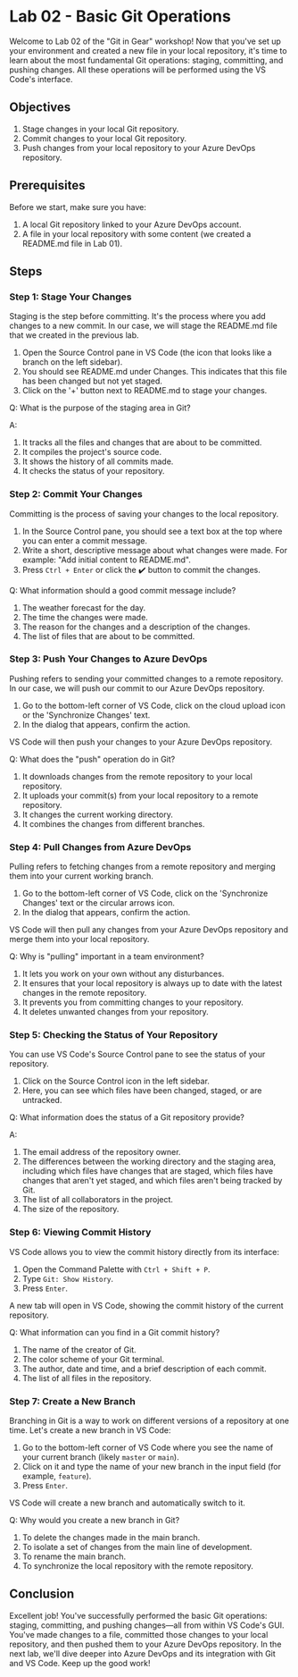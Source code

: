 # Lab 02 - Basic Git Operations

Welcome to Lab 02 of the "Git in Gear" workshop! Now that you've set up your environment and created a new file in your local repository, it's time to learn about the most fundamental Git operations: staging, committing, and pushing changes. All these operations will be performed using the VS Code's interface.

## Objectives 

1. Stage changes in your local Git repository.
2. Commit changes to your local Git repository.
3. Push changes from your local repository to your Azure DevOps repository.

## Prerequisites

Before we start, make sure you have:

1. A local Git repository linked to your Azure DevOps account.
2. A file in your local repository with some content (we created a README.md file in Lab 01).

## Steps 

### Step 1: Stage Your Changes

Staging is the step before committing. It's the process where you add changes to a new commit. In our case, we will stage the README.md file that we created in the previous lab.

1. Open the Source Control pane in VS Code (the icon that looks like a branch on the left sidebar).
2. You should see README.md under Changes. This indicates that this file has been changed but not yet staged.
3. Click on the '+' button next to README.md to stage your changes.

Q: What is the purpose of the staging area in Git?

A:

1. It tracks all the files and changes that are about to be committed.
2. It compiles the project's source code.
3. It shows the history of all commits made.
4. It checks the status of your repository.

### Step 2: Commit Your Changes

Committing is the process of saving your changes to the local repository.

1. In the Source Control pane, you should see a text box at the top where you can enter a commit message.
2. Write a short, descriptive message about what changes were made. For example: "Add initial content to README.md".
3. Press `Ctrl + Enter` or click the ✔️ button to commit the changes.

Q: What information should a good commit message include?

1. The weather forecast for the day.
2. The time the changes were made.
3. The reason for the changes and a description of the changes.
4. The list of files that are about to be committed.

### Step 3: Push Your Changes to Azure DevOps

Pushing refers to sending your committed changes to a remote repository. In our case, we will push our commit to our Azure DevOps repository.

1. Go to the bottom-left corner of VS Code, click on the cloud upload icon or the 'Synchronize Changes' text.
2. In the dialog that appears, confirm the action.

VS Code will then push your changes to your Azure DevOps repository.

Q: What does the "push" operation do in Git?

1. It downloads changes from the remote repository to your local repository.
2. It uploads your commit(s) from your local repository to a remote repository.
3. It changes the current working directory.
4. It combines the changes from different branches.

### Step 4: Pull Changes from Azure DevOps

Pulling refers to fetching changes from a remote repository and merging them into your current working branch.

1. Go to the bottom-left corner of VS Code, click on the 'Synchronize Changes' text or the circular arrows icon.
2. In the dialog that appears, confirm the action.

VS Code will then pull any changes from your Azure DevOps repository and merge them into your local repository.

Q: Why is "pulling" important in a team environment?

1. It lets you work on your own without any disturbances.
2. It ensures that your local repository is always up to date with the latest changes in the remote repository.
3. It prevents you from committing changes to your repository.
4. It deletes unwanted changes from your repository.

### Step 5: Checking the Status of Your Repository

You can use VS Code's Source Control pane to see the status of your repository.

1. Click on the Source Control icon in the left sidebar.
2. Here, you can see which files have been changed, staged, or are untracked.

Q: What information does the status of a Git repository provide?

A:

1. The email address of the repository owner.
2. The differences between the working directory and the staging area, including which files have changes that are staged, which files have changes that aren't yet staged, and which files aren't being tracked by Git.
3. The list of all collaborators in the project.
4. The size of the repository.

### Step 6: Viewing Commit History

VS Code allows you to view the commit history directly from its interface:

1. Open the Command Palette with `Ctrl + Shift + P`.
2. Type `Git: Show History`.
3. Press `Enter`.

A new tab will open in VS Code, showing the commit history of the current repository.

Q: What information can you find in a Git commit history?

1. The name of the creator of Git.
2. The color scheme of your Git terminal.
3. The author, date and time, and a brief description of each commit.
4. The list of all files in the repository.

### Step 7: Create a New Branch

Branching in Git is a way to work on different versions of a repository at one time. Let's create a new branch in VS Code:

1. Go to the bottom-left corner of VS Code where you see the name of your current branch (likely `master` or `main`).
2. Click on it and type the name of your new branch in the input field (for example, `feature`).
3. Press `Enter`.

VS Code will create a new branch and automatically switch to it.

Q: Why would you create a new branch in Git?

1. To delete the changes made in the main branch.
2. To isolate a set of changes from the main line of development.
3. To rename the main branch.
4. To synchronize the local repository with the remote repository.

## Conclusion

Excellent job! You've successfully performed the basic Git operations: staging, committing, and pushing changes—all from within VS Code's GUI. You've made changes to a file, committed those changes to your local repository, and then pushed them to your Azure DevOps repository. In the next lab, we'll dive deeper into Azure DevOps and its integration with Git and VS Code. Keep up the good work!
